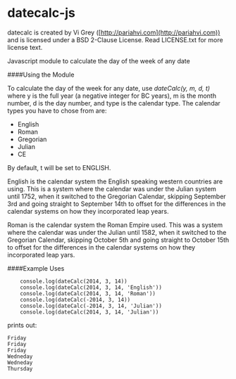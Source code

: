 datecalc-js
========

datecalc is created by Vi Grey ([http://pariahvi.com](http://pariahvi.com)) and is licensed under a BSD 2-Clause License. Read LICENSE.txt for more license text.

Javascript module to calculate the day of the week of any date

####Using the Module

To calculate the day of the week for any date, use *dateCalc(y, m, d, t)* where y is the full year (a negative integer for BC years), m is the month number, d is the day number, and type is the calendar type.  The calendar types you have to chose from are:
* English
* Roman
* Gregorian
* Julian
* CE

By default, t will be set to ENGLISH.

English is the calendar system the English speaking western countries are using.  This is a system where the calendar was under the Julian system until 1752, when it switched to the Gregorian Calendar, skipping  September 3rd and going straight to September 14th to offset for the differences in the calendar systems on how they incorporated leap years.

Roman is the calendar system the Roman Empire used.  This was a system where the calendar was under the Julian until 1582, when it switched to the Gregorian Calendar, skipping October 5th and going straight to October 15th to offset for the differences in the calendar systems on how they incorporated leap yars.

####Example Uses
```
    console.log(dateCalc(2014, 3, 14))
    console.log(dateCalc(2014, 3, 14, 'English'))
    console.log(dateCalc(2014, 3, 14, 'Roman'))
    console.log(dateCalc(-2014, 3, 14))
    console.log(dateCalc(-2014, 3, 14, 'Julian'))
    console.log(dateCalc(2014, 3, 14, 'Julian'))
```
prints out:
```
Friday
Friday
Friday
Wedneday
Wedneday
Thursday
```
